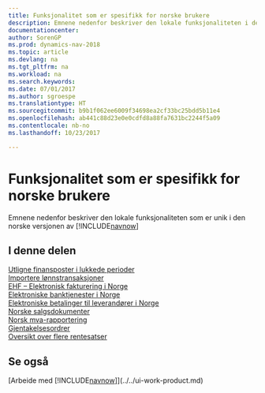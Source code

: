 ```yaml
---
title: Funksjonalitet som er spesifikk for norske brukere
description: Emnene nedenfor beskriver den lokale funksjonaliteten i den norske versjonen av [!INCLUDE[navnow](../../includes/navnow_md.md)].
documentationcenter: 
author: SorenGP
ms.prod: dynamics-nav-2018
ms.topic: article
ms.devlang: na
ms.tgt_pltfrm: na
ms.workload: na
ms.search.keywords: 
ms.date: 07/01/2017
ms.author: sgroespe
ms.translationtype: HT
ms.sourcegitcommit: b9b1f062ee6009f34698ea2cf33bc25bdd5b11e4
ms.openlocfilehash: ab441c88d23e0e0cdfd8a88fa7631bc2244f5a09
ms.contentlocale: nb-no
ms.lasthandoff: 10/23/2017

---
```

# <a name="norway-local-functionality"></a>Funksjonalitet som er spesifikk for norske brukere
Emnene nedenfor beskriver den lokale funksjonaliteten som er unik i den norske versjonen av [!INCLUDE[navnow](../../includes/navnow_md.md)]  

## <a name="in-this-section"></a>I denne delen  
  [Utligne finansposter i lukkede perioder](how-to-apply-general-ledger-entries-in-closed-periods.md)  
  [Importere lønnstransaksjoner](how-to-import-payroll-transactions.md)  
  [EHF – Elektronisk fakturering i Norge](ehf-electronic-invoicing-in-norway.md)  
  [Elektroniske banktjenester i Norge](electronic-banking-in-norway.md)  
  [Elektroniske betalinger til leverandører i Norge](electronic-payments-to-vendors-in-norway.md)  
  [Norske salgsdokumenter](norwegian-sales-documents.md)  
  [Norsk mva-rapportering](norwegian-vat-reporting.md)  
 [Gjentakelsesordrer](recurring-orders.md)  
  [Oversikt over flere rentesatser](multiple-interest-rates-overview.md)  

## <a name="see-also"></a>Se også
[Arbeide med [!INCLUDE[navnow](../../includes/navnow_md.md)]](../../ui-work-product.md)    

